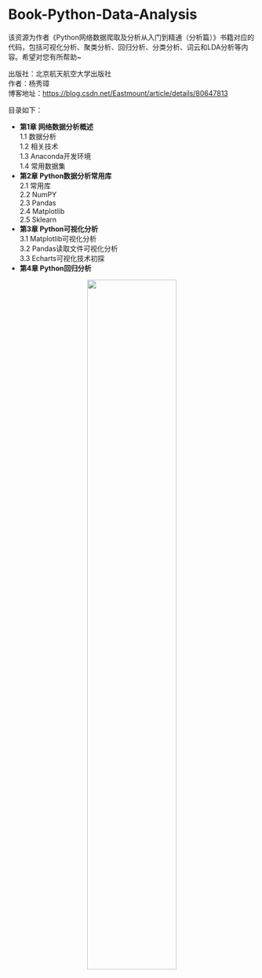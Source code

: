 # Book-Python-Data-Analysis
该资源为作者《Python网络数据爬取及分析从入门到精通（分析篇）》书籍对应的代码，包括可视化分析、聚类分析、回归分析、分类分析、词云和LDA分析等内容。希望对您有所帮助~

出版社：北京航天航空大学出版社 <br />
作者：杨秀璋 <br />
博客地址：https://blog.csdn.net/Eastmount/article/details/80647813 <br />


目录如下：
- <B>第1章 网络数据分析概述</B> <br />
1.1 数据分析 <br />
1.2 相关技术 <br />
1.3 Anaconda开发环境 <br />
1.4 常用数据集 <br />
- <B>第2章 Python数据分析常用库</B> <br />
2.1 常用库 <br />
2.2 NumPY <br />
2.3 Pandas <br />
2.4 Matplotlib <br />
2.5 Sklearn <br />
- <B>第3章 Python可视化分析</B> <br />
3.1 Matplotlib可视化分析 <br />
3.2 Pandas读取文件可视化分析 <br />
3.3 Echarts可视化技术初探 <br />
- <B>第4章 Python回归分析</B> <br />


<div align="center">
  <img src="https://img-blog.csdn.net/20180611095441156" height="60%" width="60%" />
</div>

